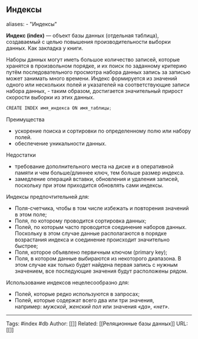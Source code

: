 ## Индексы
aliases: 
	- "Индексы"

**Индекс (index)** — объект базы данных (отдельная таблица), создаваемый с целью повышения производительности выборки данных. Как закладка у книги.

Наборы данных могут иметь большое количество записей, которые хранятся в произвольном порядке, и их поиск по заданному критерию путём последовательного просмотра набора данных запись за записью может занимать много времени. Индекс формируется из значений одного или нескольких полей и указателей на соответствующие записи набора данных, - таким образом, достигается значительный прирост скорости выборки из этих данных.

```java
CREATE INDEX имя_индекса ON имя_таблицы;
```

Преимущества

- ускорение поиска и сортировки по определенному полю или набору полей.
- обеспечение уникальности данных.

Недостатки

- требование дополнительного места на диске и в оперативной памяти и чем больше/длиннее ключ, тем больше размер индекса.
- замедление операций вставки, обновления и удаления записей, поскольку при этом приходится обновлять сами индексы.

Индексы предпочтительней для:

- Поля-счетчика, чтобы в том числе избежать и повторения значений в этом поле;
- Поля, по которому проводится сортировка данных;
- Полей, по которым часто проводится соединение наборов данных. Поскольку в этом случае данные располагаются в порядке возрастания индекса и соединение происходит значительно быстрее;
- Поля, которое объявлено первичным ключом (primary key);
- Поля, в котором данные выбираются из некоторого диапазона. В этом случае как только будет найдена первая запись с нужным значением, все последующие значения будут расположены рядом.

Использование индексов нецелесообразно для:

- Полей, которые редко используются в запросах;
- Полей, которые содержат всего два или три значения, например: _мужской_, _женский пол_ или значения _«да»_, _«нет»_.


---
Tags: #index #db
Author: [[]]
Related: [[Реляционные базы данных]]
URL: [[]]